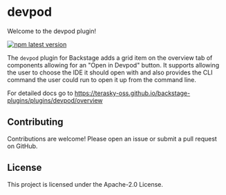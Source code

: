 # devpod

Welcome to the devpod plugin!

[![npm latest version](https://img.shields.io/npm/v/@terasky/backstage-plugin-devpod/latest.svg)](https://www.npmjs.com/package/@terasky/backstage-plugin-devpod)

The `devpod` plugin for Backstage adds a grid item on the overview tab of components allowing for an "Open in Devpod" button. It supports allowing the user to choose the IDE it should open with and also provides the CLI command the user could run to open it up from the command line.

For detailed docs go to https://terasky-oss.github.io/backstage-plugins/plugins/devpod/overview

## Contributing
Contributions are welcome! Please open an issue or submit a pull request on GitHub.

## License
This project is licensed under the Apache-2.0 License.